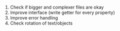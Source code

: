 1. Check if bigger and complexer files are okay
2. Improve interface (write getter for every property)
3. Improve error handling
4. Check rotation of text/objects